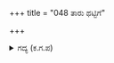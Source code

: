 +++
title = "048 ತಾರು ಥಟ್ಟಿಗೆ"

+++

<details><summary>ಗದ್ಯ (ಕ.ಗ.ಪ) </summary>

48. ಗುಂಪು ಗುಂಪಾಗಿ ಆರು ಸಾವಿರ ಆನೆಗಳು ಬಿದ್ದೊರಗಿದವು. ಹದಿನೆಂಟು ಸಾವಿರ ಅಶ್ವದಳ ಪಡೆಯ ಪ್ರಾಣ ಸೂರೆಯಾಯಿತು. ಆ ಘೋರ ಯುದ್ಧದಲ್ಲಿ ಆರು ಲಕ್ಷ ಕಾಲ್ದಳದವರು ಕರುಳುಕಾರಿ ಸತ್ತರು. ಮೊದಲ ಧಾಳಿಗೇ ಮೂರು ಸಾವಿರ ರಥಗಳು ಒಂದೇ ನಿಮಿಷದಲಿ ಪುಡಿಪುಡಿಯಾದವು.
</details>
